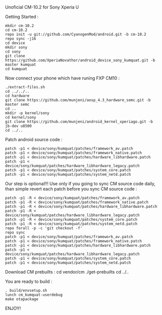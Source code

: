 Unoficial CM-10.2 for Sony Xperia U

Getting Started :

    mkdir cm-10.2
    cd cm-10.2
    repo init -u git://github.com/CyanogenMod/android.git -b cm-10.2
    repo sync -j16
    cd device
    mkdir sony
    cd sony
    git clone https://github.com/XperiaNovathor/android_device_sony_kumquat.git -b master kumquat
    cd kumquat

Now connect your phone which have runing FXP CM10 :

    ./extract-files.sh
    cd ../../..
    cd hardware
    git clone https://github.com/munjeni/aosp_4.3_hardware_semc.git -b master semc
    cd ..
    mkdir -p kernel/sony
    cd kernel/sony
    git clone https://github.com/munjeni/android_kernel_xperiago.git -b jb-dev u8500
    cd ../..

Patch android source code :

    patch -p1 < device/sony/kumquat/patches/framework_av.patch
    patch -p1 < device/sony/kumquat/patches/framework_native.patch
    patch -p1 < device/sony/kumquat/patches/hardware_libhardware.patch
    patch -p1 < device/sony/kumquat/patches/hardware_libhardware_legacy.patch
    patch -p1 < device/sony/kumquat/patches/system_core.patch
    patch -p1 < device/sony/kumquat/patches/system_netd.patch

Our step is optional!!! Use only if you going to sync CM source code daily, than simple revert each patch before you sync CM source code :

    patch -p1 -R < device/sony/kumquat/patches/framework_av.patch
    patch -p1 -R < device/sony/kumquat/patches/framework_native.patch
    patch -p1 -R < device/sony/kumquat/patches/hardware_libhardware.patch
    patch -p1 -R < device/sony/kumquat/patches/hardware_libhardware_legacy.patch
    patch -p1 -R < device/sony/kumquat/patches/system_core.patch
    patch -p1 -R < device/sony/kumquat/patches/system_netd.patch
    repo forall -p -c 'git checkout -f'
    repo sync
    patch -p1 < device/sony/kumquat/patches/framework_av.patch
    patch -p1 < device/sony/kumquat/patches/framework_native.patch
    patch -p1 < device/sony/kumquat/patches/hardware_libhardware.patch
    patch -p1 < device/sony/kumquat/patches/hardware_libhardware_legacy.patch
    patch -p1 < device/sony/kumquat/patches/system_core.patch
    patch -p1 < device/sony/kumquat/patches/system_netd.patch

Download CM prebuilts :
   cd vendor/cm
   ./get-prebuilts
   cd ../..

You are ready to build :

    . build/envsetup.sh
    lunch cm_kumquat-userdebug
    make otapackage

ENJOY! 
